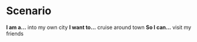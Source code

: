 # Scenario

**I am a…** into my own city
**I want to…** cruise around town
**So I can…** visit my friends
